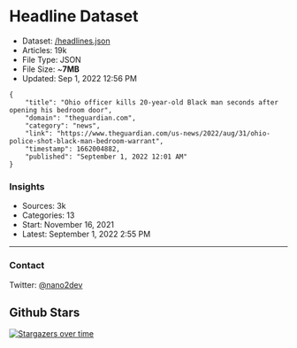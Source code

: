 # Headline Dataset

- Dataset: [/headlines.json](https://raw.githubusercontent.com/fwd/news/master/headlines.json) 
- Articles: 19k
- File Type: JSON
- File Size: ~**7MB**
- Updated: Sep 1, 2022 12:56 PM

```
{
    "title": "Ohio officer kills 20-year-old Black man seconds after opening his bedroom door",
    "domain": "theguardian.com",
    "category": "news",
    "link": "https://www.theguardian.com/us-news/2022/aug/31/ohio-police-shot-black-man-bedroom-warrant",
    "timestamp": 1662004882,
    "published": "September 1, 2022 12:01 AM"
}
```

### Insights

- Sources: 3k
- Categories: 13
- Start: November 16, 2021
- Latest: September 1, 2022 2:55 PM

---

### Contact 

Twitter: [@nano2dev](https://twitter.com/nano2dev)

## Github Stars

[![Stargazers over time](https://starchart.cc/fwd/news.svg)](https://starchart.cc/fwd/news)
